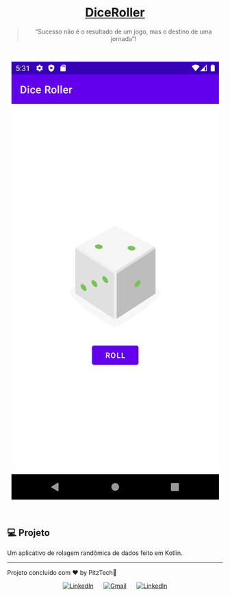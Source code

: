 <h1 align="center">
  <a href="https://github.com/PitzTech/suno-movies">
	DiceRoller
  </a>
</h1>

<blockquote align="center">“Sucesso não é o resultado de um jogo, mas o destino de uma jornada”!</blockquote>

<br>

<p align="center">
   <img src="./.github/screenshot.png" alt="Suno Movies Demo">
</p>

<br>

## 💻 Projeto

Um aplicativo de rolagem randômica de dados feito em Kotlin.

---

Projeto concluido com ♥ by PitzTech:wave:
<br>

<p align="center">
  <a href="https://www.linkedin.com/in/victor-laurentino-do-nascimento/"><img alt="LinkedIn" src="https://img.shields.io/badge/LinkedIn-0077B5?style=for-the-badge&logo=linkedin&logoColor=white"></a>
  &nbsp;&nbsp;&nbsp;&nbsp;
  <a href="mailto:victorlaurentino7@gmail.com?subject=Oi%20Victor!%20Vim%20do%20seu%20GitHub"><img alt="Gmail" src="https://img.shields.io/badge/Gmail-D14836?style=for-the-badge&logo=gmail&logoColor=white"></a>
  &nbsp;&nbsp;&nbsp;&nbsp;
  <a href="https://www.linkedin.com/in/victor-laurentino-do-nascimento/"><img alt="LinkedIn" src="https://img.shields.io/badge/LinkedIn-0077B5?style=for-the-badge&logo=linkedin&logoColor=white"></a>
</p>
